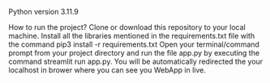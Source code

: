 Python version 3.11.9

How to run the project?
Clone or download this repository to your local machine.
Install all the libraries mentioned in the requirements.txt file with the command pip3 install -r requirements.txt
Open your terminal/command prompt from your project directory and run the file app.py by executing the command streamlit run app.py.
You will be automatically redirected the your localhost in brower where you can see you WebApp in live.